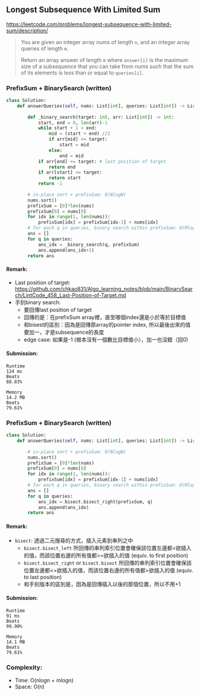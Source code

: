 ## Longest Subsequence With Limited Sum
https://leetcode.com/problems/longest-subsequence-with-limited-sum/description/
>You are given an integer array nums of length `n`, and an integer array queries of length `m`.
>
>Return an array answer of length `m` where `answer[i]` is the maximum size of a subsequence that you can take from nums such that the sum of its elements is less than or equal to `queries[i]`.



### PrefixSum + BinarySearch (written)
```python
class Solution:
    def answerQueries(self, nums: List[int], queries: List[int]) -> List[int]:
        
        def _binary_search(target: int, arr: List[int]) -> int:
            start, end = 0, len(arr)-1
            while start + 1 < end:
                mid = (start + end) //2
                if arr[mid] <= target:
                    start = mid
                else:
                    end = mid
            if arr[end] <= target: # last position of target
                return end
            if arr[start] <= target:
                return start
            return -1
        
        # in-place sort + prefixSum: O(NlogN)
        nums.sort()
        prefixSum = [0]*len(nums)
        prefixSum[0] = nums[0]
        for idx in range(1, len(nums)):
            prefixSum[idx] = prefixSum[idx-1] + nums[idx]
        # for each q in queries, binary search within prefixSum: O(MlogN)
        ans = []
        for q in queries:
            ans_idx = _binary_search(q, prefixSum)
            ans.append(ans_idx+1)
        return ans
```
#### Remark:
- Last position of target: https://github.com/chkao831/Algo_learning_notes/blob/main/BinarySearch/LintCode_458_Last-Position-of-Target.md
- 手刻binary search:
  - 要回傳last position of target
  - 回傳的是：在prefixSum array裡，直至哪個index還是小於等於目標值
  - 和bisest的區別：因為是回傳原array的pointer index, 所以最後出來的值要加一，才是subsequence的長度
  - edge case: 如果是-1 (根本沒有一個數比目標值小），加一也沒錯（回0)
#### Submission:
```
Runtime
124 ms
Beats
88.83%

Memory
14.2 MB
Beats
79.61%
```
### PrefixSum + BinarySearch (written)
```python
class Solution:
    def answerQueries(self, nums: List[int], queries: List[int]) -> List[int]:
        
        # in-place sort + prefixSum: O(NlogN)
        nums.sort()
        prefixSum = [0]*len(nums)
        prefixSum[0] = nums[0]
        for idx in range(1, len(nums)):
            prefixSum[idx] = prefixSum[idx-1] + nums[idx]
        # for each q in queries, binary search within prefixSum: O(MlogN)
        ans = []
        for q in queries:
            ans_idx = bisect.bisect_right(prefixSum, q)
            ans.append(ans_idx)
        return ans
```
#### Remark:
- `bisect`: 透過二元搜尋的方式，插入元素到串列之中
  -  `bisect.bisect_left` 所回傳的串列索引位置會確保該位置左邊都<欲插入的值，而該位置右邊的所有值都>=欲插入的值 (equiv. to first position)
  -  `bisect.bisect_right` or `bisect.bisect` 所回傳的串列索引位置會確保該位置左邊都<=欲插入的值，而該位置右邊的所有值都>欲插入的值 (equiv. to last position)
  -  和手刻版本的區別是，因為是回傳插入以後的那個位置，所以不用+1
#### Submission:
```
Runtime
91 ms
Beats
99.90%

Memory
14.1 MB
Beats
79.61%
```

### Complexity:
- Time: O(nlogn + mlogn)
- Space: O(n)
